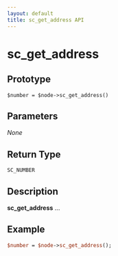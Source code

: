```yaml
---
layout: default
title: sc_get_address API
---
```



sc_get_address
==============


Prototype
---------

```
$number = $node->sc_get_address()
```


Parameters
----------

_None_

Return Type
-----------

`SC_NUMBER`


Description
-----------

**sc_get_address** ...


Example
-------

```perl
$number = $node->sc_get_address();
```
